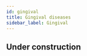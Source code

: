 ```yaml
---
id: gingival
title: Gingival diseases
sidebar_label: Gingival
---
```

  



  ## Under construction
  
